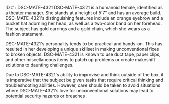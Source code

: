 ID # : DSC-MATE-4321
DSC-MATE-4321 is a humanoid female, identified as a theater manager. She stands at a height of 5'7" and has an average build. DSC-MATE-4321's distinguishing features include an orange eyebrow and a bucket hat adorning her head, as well as a two-color band on her forehead. The subject has gold earrings and a gold chain, which she wears as a fashion statement. 

DSC-MATE-4321's personality tends to be practical and hands-on. This has resulted in her developing a unique skillset in making unconventional fixes to broken objects. DSC-MATE-4321 is known to use duct tape, paper clips, and other miscellaneous items to patch up problems or create makeshift solutions to daunting challenges. 

Due to DSC-MATE-4321's ability to improvise and think outside of the box, it is imperative that the subject be given tasks that require critical thinking and troubleshooting abilities. However, care should be taken to avoid situations where DSC-MATE-4321's love for unconventional solutions may lead to potential security hazards or breaches.